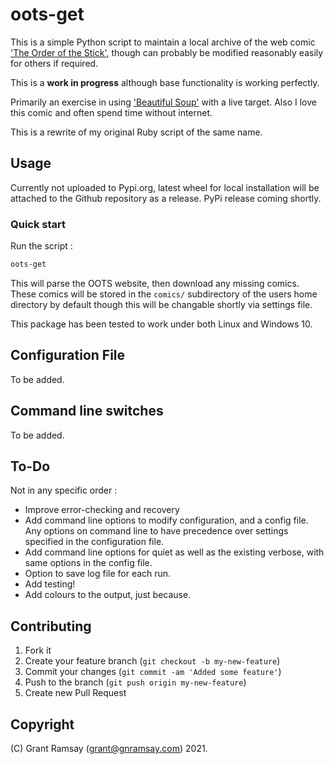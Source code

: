 # oots-get

This is a simple Python script to maintain a local archive of the web comic ['The Order of the Stick'][oots], though can probably be modified reasonably easily for others if required.

This is a __work in progress__ although base functionality is working perfectly.

Primarily an exercise in using ['Beautiful Soup'][bs] with a live target. Also I
love this comic and often spend time without internet.

This is a rewrite of my original Ruby script of the same name.

## Usage

Currently not uploaded to Pypi.org, latest wheel for local installation will be
attached to the Github repository as a release. PyPi release coming shortly.

### Quick start

Run the script :

```bash
oots-get
```

This will parse the OOTS website, then download any missing comics. These comics
will be stored in the `comics/` subdirectory of the users home directory by
default though this will be changable shortly via settings file.

This package has been tested to work under both Linux and Windows 10.

## Configuration File

To be added.

## Command line switches

To be added.

## To-Do

Not in any specific order :

- Improve error-checking and recovery
- Add command line options to modify configuration, and a config file. Any options on command line to have precedence over settings specified in the configuration file.
- Add command line options for quiet as well as the existing verbose, with same
  options in the config file.
- Option to save log file for each run.
- Add testing!
- Add colours to the output, just because.

## Contributing

1. Fork it
2. Create your feature branch (`git checkout -b my-new-feature`)
3. Commit your changes (`git commit -am 'Added some feature'`)
4. Push to the branch (`git push origin my-new-feature`)
5. Create new Pull Request

## Copyright

(C) Grant Ramsay (grant@gnramsay.com) 2021.

[oots]: http://www.giantitp.com/comics/oots.html
[bs]: https://www.crummy.com/software/BeautifulSoup/
